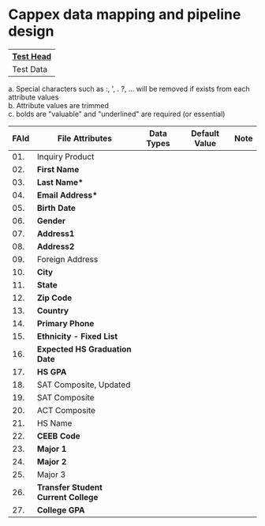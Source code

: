 # Cappex data mapping and pipeline design
<table> 
  <tr><th><b><u>Test Head</u></b></th></tr> 
  <tr><td>Test Data</td></tr> 
</table>

a. Special characters such as :, ', . ?, ... will be removed if exists from each attribute values <br />
b. Attribute values are trimmed <br />
c. bolds are "valuable" and "underlined" are required (or essential)<br />

|  FAId  | File Attributes                         | Data Types            | Default Value | Note |
| ------ | --------------------------------------- | --------------------- | ------------- | ---- |
| 01.    | Inquiry Product                         |                       |               |      |
| 02.    | <b>First Name</b>                       |                       |               |      |
| 03.    | <b>Last Name*</b>                        |                       |               |      |
| 04.    | <b>Email Address*</b>                    |                       |               |      |
| 05.    | <b>Birth Date</b>                       |                       |               |      |
| 06.    | <b>Gender</b>                           |                       |               |      |
| 07.    | <b>Address1</b>                         |                       |               |      |
| 08.    | <b>Address2</b>                         |                       |               |      |
| 09.    | Foreign Address                         |                       |               |      |
| 10.    | <b>City</b>                             |                       |               |      |
| 11.    | <b>State</b>                            |                       |               |      |
| 12.    | <b>Zip Code</b>                         |                       |               |      |
| 13.    | <b>Country</b>                          |                       |               |      |
| 14.    | <b>Primary Phone</b>                    |                       |               |      |
| 15.    | <b>Ethnicity - Fixed List</b>           |                       |               |      |
| 16.    | <b>Expected HS Graduation Date</b>      |                       |               |      |
| 17.    | <b>HS GPA</b>                           |                       |               |      |
| 18.    | SAT Composite, Updated                  |                       |               |      |
| 19.    | SAT Composite                           |                       |               |      |
| 20.    | ACT Composite                           |                       |               |      |
| 21.    | HS Name                                 |                       |               |      |
| 22.    | <b>CEEB Code</b>                        |                       |               |      |
| 23.    | <b>Major 1</b>                          |                       |               |      |
| 24.    | <b>Major 2</b>                          |                       |               |      |
| 25.    | Major 3                                 |                       |               |      |
| 26.    | <b>Transfer Student Current College</b> |                       |               |      |
| 27.    | <b>College GPA</b>                      |                       |               |      |
